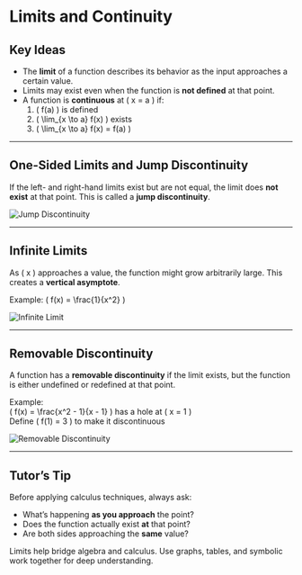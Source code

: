 # Limits and Continuity

## Key Ideas

- The **limit** of a function describes its behavior as the input approaches a certain value.
- Limits may exist even when the function is **not defined** at that point.
- A function is **continuous** at \( x = a \) if:
  1. \( f(a) \) is defined
  2. \( \lim_{x \to a} f(x) \) exists
  3. \( \lim_{x \to a} f(x) = f(a) \)

---

## One-Sided Limits and Jump Discontinuity

If the left- and right-hand limits exist but are not equal, the limit does **not exist** at that point. This is called a **jump discontinuity**.

![Jump Discontinuity](limits_graphs/jump-discontinuity.png)

---

## Infinite Limits

As \( x \) approaches a value, the function might grow arbitrarily large. This creates a **vertical asymptote**.

Example: \( f(x) = \frac{1}{x^2} \)

![Infinite Limit](limits_graphs/infinite-limit.png)

---

## Removable Discontinuity

A function has a **removable discontinuity** if the limit exists, but the function is either undefined or redefined at that point.

Example:  
\( f(x) = \frac{x^2 - 1}{x - 1} \) has a hole at \( x = 1 \)  
Define \( f(1) = 3 \) to make it discontinuous

![Removable Discontinuity](limits_graphs/removable-discontinuity.png)

---

## Tutor’s Tip

Before applying calculus techniques, always ask:
- What’s happening **as you approach** the point?
- Does the function actually exist **at** that point?
- Are both sides approaching the **same** value?

Limits help bridge algebra and calculus. Use graphs, tables, and symbolic work together for deep understanding.
